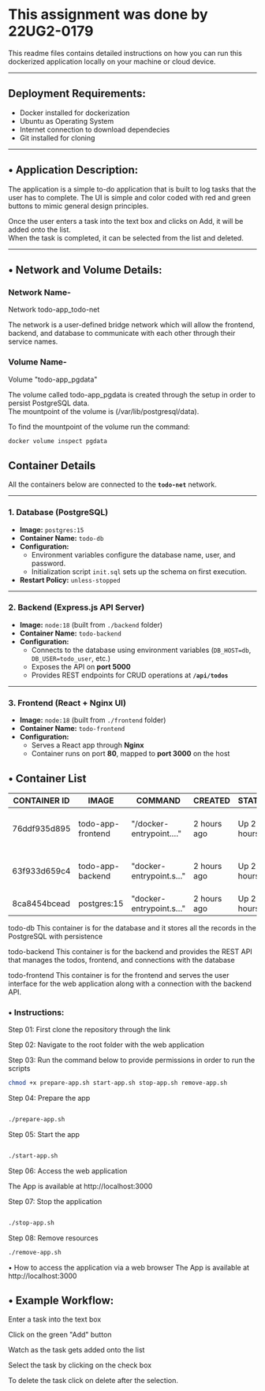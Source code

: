 # This assignment was done by 22UG2-0179

This readme files contains detailed instructions on how you can run this dockerized application locally on your machine or cloud device.

---

## Deployment Requirements: 

- Docker installed for dockerization  
- Ubuntu as Operating System  
- Internet connection to download dependecies  
- Git installed for cloning  

---

## • Application Description: 

The application is a simple to-do application that is built to log tasks that the user has to complete. The UI is simple and color coded with red and green buttons to mimic general design principles.

Once the user enters a task into the text box and clicks on Add, it will be added onto the list.  
When the task is completed, it can be selected from the list and deleted.

---

## • Network and Volume Details: 

### Network Name-
Network todo-app_todo-net

The network is a user-defined bridge network which will allow the frontend, backend, and database to communicate with each other through their service names.

### Volume Name-
Volume "todo-app_pgdata"

The volume called todo-app_pgdata is created through the setup in order to persist PostgreSQL data.  
The mountpoint of the volume is (/var/lib/postgresql/data).

To find the mountpoint of the volume run the command: 

```bash
docker volume inspect pgdata
```
## Container Details  

All the containers below are connected to the **`todo-net`** network.  

---

### 1. Database (PostgreSQL)  
- **Image:** `postgres:15`  
- **Container Name:** `todo-db`  
- **Configuration:**  
  - Environment variables configure the database name, user, and password.  
  - Initialization script `init.sql` sets up the schema on first execution.  
- **Restart Policy:** `unless-stopped`  

---

### 2. Backend (Express.js API Server)  
- **Image:** `node:18` (built from `./backend` folder)  
- **Container Name:** `todo-backend`  
- **Configuration:**  
  - Connects to the database using environment variables (`DB_HOST=db`, `DB_USER=todo_user`, etc.)  
  - Exposes the API on **port 5000**  
  - Provides REST endpoints for CRUD operations at **`/api/todos`**  

---

### 3. Frontend (React + Nginx UI)  
- **Image:** `node:18` (built from `./frontend` folder)  
- **Container Name:** `todo-frontend`  
- **Configuration:**  
  - Serves a React app through **Nginx**  
  - Container runs on port **80**, mapped to **port 3000** on the host  

## • Container List

| CONTAINER ID | IMAGE             | COMMAND                 | CREATED     | STATUS     | PORTS                                        | NAMES         |
|--------------|------------------|-------------------------|-------------|------------|----------------------------------------------|---------------|
| 76ddf935d895 | todo-app-frontend | "/docker-entrypoint.…" | 2 hours ago | Up 2 hours | 0.0.0.0:3000->80/tcp, [::]:3000->80/tcp      | todo-frontend |
| 63f933d659c4 | todo-app-backend  | "docker-entrypoint.s…" | 2 hours ago | Up 2 hours | 0.0.0.0:5000->5000/tcp, [::]:5000->5000/tcp  | todo-backend  |
| 8ca8454bcead | postgres:15       | "docker-entrypoint.s…" | 2 hours ago | Up 2 hours | 5432/tcp                                     | todo-db       |

todo-db
This container is for the database and it stores all the records in the PostgreSQL with persistence

todo-backend
This container is for the backend and provides the REST API that manages the todos, frontend, and connections with the database

todo-frontend
This container is for the frontend and serves the user interface for the web application along with a connection with the backend API.

### • Instructions:

Step 01: First clone the repository through the link

Step 02: Navigate to the root folder with the web application

Step 03: Run the command below to provide permissions in order to run the scripts

```bash
chmod +x prepare-app.sh start-app.sh stop-app.sh remove-app.sh
```

Step 04: Prepare the app

```bash

./prepare-app.sh
```

Step 05: Start the app

```bash

./start-app.sh
```
Step 06: Access the web application

The App is available at http://localhost:3000

Step 07: Stop the application

```bash

./stop-app.sh
```
Step 08: Remove resources

```bash
./remove-app.sh
```
• How to access the application via a web browser
The App is available at http://localhost:3000

## • Example Workflow:
Enter a task into the text box

Click on the green "Add" button

Watch as the task gets added onto the list

Select the task by clicking on the check box

To delete the task click on delete after the selection.
